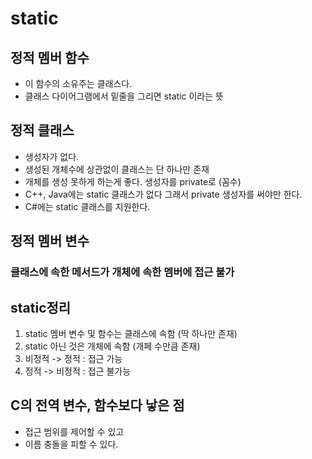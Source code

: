 # static

## 정적 멤버 함수
- 이 함수의 소유주는 클래스다.
- 클래스 다이어그램에서 밑줄을 그리면 static 이라는 뜻

## 정적 클래스
- 생성자가 없다.
- 생성된 개체수에 상관없이 클래스는 단 하나만 존재
- 개체를 생성 못하게 하는게 좋다. 생성자를 private로 (꼼수)
- C++, Java에는 static 클래스가 없다 그래서 private 생성자를 써야만 한다.
- C#에는 static 클래스를 지원한다.

## 정적 멤버 변수

### 클래스에 속한 메서드가 개체에 속한 멤버에 접근 불가

## static정리
1. static 멤버 변수 및 함수는 클래스에 속함 (딱 하나만 존재)
2. static 아닌 것은 개체에 속함 (개페 수만큼 존재)
3. 비정적 -> 정적 : 접근 가능
4. 정적 -> 비정적 : 접근 불가능

## C의 전역 변수, 함수보다 낳은 점
- 접근 범위를 제어할 수 있고
- 이름 충돌을 피할 수 있다.
